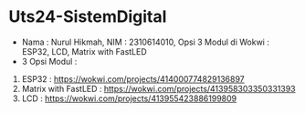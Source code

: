 # Uts24-SistemDigital
- Nama : Nurul Hikmah, NIM : 2310614010, Opsi 3 Modul di Wokwi : ESP32, LCD, Matrix with FastLED
- 3 Opsi Modul : 
1. ESP32               : https://wokwi.com/projects/414000774829136897
2. Matrix with FastLED : https://wokwi.com/projects/413958303350331393
3. LCD                 : https://wokwi.com/projects/413955423886199809
